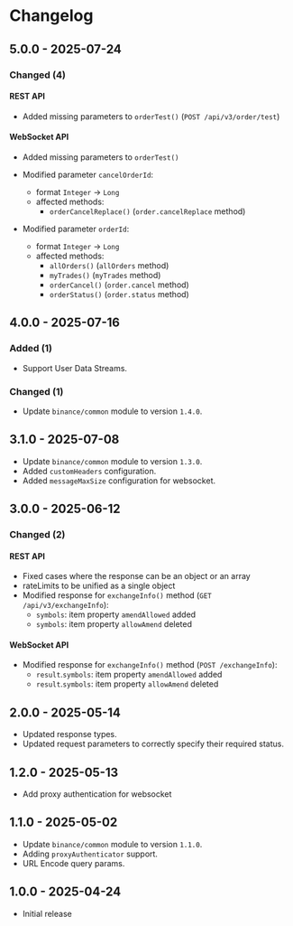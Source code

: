 # Changelog

## 5.0.0 - 2025-07-24

### Changed (4)

#### REST API

- Added missing parameters to `orderTest()` (`POST /api/v3/order/test`)

#### WebSocket API

- Added missing parameters to `orderTest()`

- Modified parameter `cancelOrderId`:
  - format `Integer` → `Long`
  - affected methods:
    - `orderCancelReplace()` (`order.cancelReplace` method)
- Modified parameter `orderId`:
  - format `Integer` → `Long`
  - affected methods:
    - `allOrders()` (`allOrders` method)
    - `myTrades()` (`myTrades` method)
    - `orderCancel()` (`order.cancel` method)
    - `orderStatus()` (`order.status` method)

## 4.0.0 - 2025-07-16

### Added (1)

- Support User Data Streams.

### Changed (1)

- Update `binance/common` module to version `1.4.0`.

## 3.1.0 - 2025-07-08

- Update `binance/common` module to version `1.3.0`.
- Added `customHeaders` configuration.
- Added `messageMaxSize` configuration for websocket.

## 3.0.0 - 2025-06-12

### Changed (2)

#### REST API

- Fixed cases where the response can be an object or an array
- rateLimits to be unified as a single object
- Modified response for `exchangeInfo()` method (`GET /api/v3/exchangeInfo`):
  - `symbols`: item property `amendAllowed` added
  - `symbols`: item property `allowAmend` deleted

#### WebSocket API

- Modified response for `exchangeInfo()` method (`POST /exchangeInfo`):
  - `result`.`symbols`: item property `amendAllowed` added
  - `result`.`symbols`: item property `allowAmend` deleted

## 2.0.0 - 2025-05-14

- Updated response types.
- Updated request parameters to correctly specify their required status.

## 1.2.0 - 2025-05-13

- Add proxy authentication for websocket

## 1.1.0 - 2025-05-02

- Update `binance/common` module to version `1.1.0`.
- Adding `proxyAuthenticator` support.
- URL Encode query params.

## 1.0.0 - 2025-04-24

- Initial release
